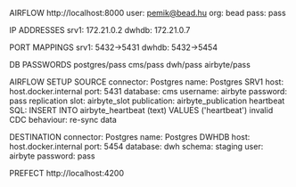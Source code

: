 AIRFLOW
http://localhost:8000
user: pemik@bead.hu
org: bead
pass: pass

IP ADDRESSES
srv1: 172.21.0.2
dwhdb: 172.21.0.7

PORT MAPPINGS
srv1: 5432->5431
dwhdb: 5432->5454

DB PASSWORDS
postgres/pass
cms/pass
dwh/pass
airbyte/pass

AIRFLOW SETUP
SOURCE
connector: Postgres
name: Postgres SRV1
host: host.docker.internal
port: 5431
database: cms
username: airbyte
password: pass
replication slot: airbyte_slot
publication: airbyte_publication
heartbeat SQL: INSERT INTO airbyte_heartbeat (text) VALUES ('heartbeat')
invalid CDC behaviour: re-sync data

DESTINATION
connector: Postgres
name: Postgres DWHDB
host: host.docker.internal
port: 5454
database: dwh
schema: staging
user: airbyte
password: pass

PREFECT
http://localhost:4200
